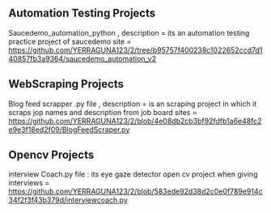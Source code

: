 ## Automation Testing Projects
Saucedemo_automation_python ,
description = its an automation testing practice project of saucedemo site = https://github.com/YERRAGUNA123/2/tree/b95757f400238c1022652ccd7d140857fb3a9364/saucedemo_automation_v2 

## WebScraping Projects

Blog feed scrapper .py file ,  description = is an scraping project in which it scraps jop names and description from job board sites = https://github.com/YERRAGUNA123/2/blob/4e08db2cb3bf92fdfb1a6e48fc2e9e3f18ed2f09/BlogFeedScraper.py

## Opencv Projects
interview Coach.py file : its eye gaze detector open cv project when giving interviews =
https://github.com/YERRAGUNA123/2/blob/583ede92d38d2c0e0f789e914c34f2f3f43b379d/interviewcoach.py


